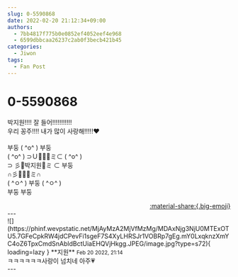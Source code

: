```yaml
---
slug: 0-5590868
date: 2022-02-20 21:12:34+09:00
authors:
  - 7bb4817f775b0e0852ef4052eef4e968
  - 6599dbbcaa26237c2ab0f3becb421b45
categories:
  - Jiwon
tags:
  - Fan Post
---
```


# 0-5590868

<div class="post-container" markdown="1">
<div class="content-container md-sidebar__scrollwrap" markdown="1">

박지원!!!! 잘 들어!!!!!!!!!!!<br>우리 꽁주!!!! 내가 많이 사랑해!!!!!❤️<br><br>부둥    ( ^o^ )    부둥<br>  ( ^o^ ) ⊃Ｕ💖💖💖ミ⊂ ( ^o^ )<br>   ⊃ 彡💖박지원💖ミ ⊂ 부둥<br>     ∩彡💖💖💖ミ∩<br>  ( ^ㅇ^ )   부둥  ( ^ㅇ^ )<br>부둥           부둥

</div>
</div>

<div style="text-align: right;" markdown="1">
<a href="https://weverse.io/fromis9/fanpost/0-5590868" style="text-align: right;">:material-share:{.big-emoji}</a>
</div>
---

<div class="comments-container md-sidebar__scrollwrap" markdown="1">
<div class="comment" markdown="1">
<div class='id-container' markdown="1">
![](https://phinf.wevpstatic.net/MjAyMzA2MjVfMzMg/MDAxNjg3NjU0MTExOTU5.7GFeCpkRW4jdCPevFi1sgeF7S4XyLHRSJr1VOBRp7gEg.mY0LxqknzXmYC4oZ6TpxCmdSnAbldBctUiaEHQVjHkgg.JPEG/image.jpg?type=s72){ loading=lazy }
**<span class="artist">지원</span>** <small>Feb 20 2022, 21:14</small><br>
</div>
<div class='comment-body' markdown="1">
ㅋㅋㅋㅋㅋㅋ사랑이 넘치네 아주💗
</div>
</div>
</div>
---
